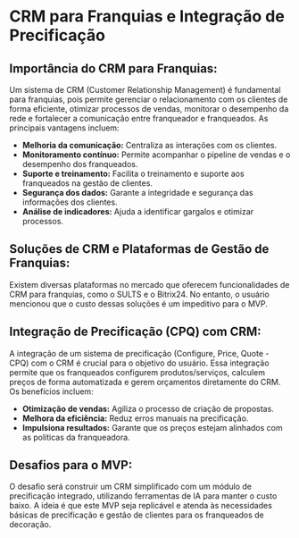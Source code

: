 
# CRM para Franquias e Integração de Precificação

## Importância do CRM para Franquias:

Um sistema de CRM (Customer Relationship Management) é fundamental para franquias, pois permite gerenciar o relacionamento com os clientes de forma eficiente, otimizar processos de vendas, monitorar o desempenho da rede e fortalecer a comunicação entre franqueador e franqueados. As principais vantagens incluem:

*   **Melhoria da comunicação:** Centraliza as interações com os clientes.
*   **Monitoramento contínuo:** Permite acompanhar o pipeline de vendas e o desempenho dos franqueados.
*   **Suporte e treinamento:** Facilita o treinamento e suporte aos franqueados na gestão de clientes.
*   **Segurança dos dados:** Garante a integridade e segurança das informações dos clientes.
*   **Análise de indicadores:** Ajuda a identificar gargalos e otimizar processos.

## Soluções de CRM e Plataformas de Gestão de Franquias:

Existem diversas plataformas no mercado que oferecem funcionalidades de CRM para franquias, como o SULTS e o Bitrix24. No entanto, o usuário mencionou que o custo dessas soluções é um impeditivo para o MVP.

## Integração de Precificação (CPQ) com CRM:

A integração de um sistema de precificação (Configure, Price, Quote - CPQ) com o CRM é crucial para o objetivo do usuário. Essa integração permite que os franqueados configurem produtos/serviços, calculem preços de forma automatizada e gerem orçamentos diretamente do CRM. Os benefícios incluem:

*   **Otimização de vendas:** Agiliza o processo de criação de propostas.
*   **Melhora da eficiência:** Reduz erros manuais na precificação.
*   **Impulsiona resultados:** Garante que os preços estejam alinhados com as políticas da franqueadora.

## Desafios para o MVP:

O desafio será construir um CRM simplificado com um módulo de precificação integrado, utilizando ferramentas de IA para manter o custo baixo. A ideia é que este MVP seja replicável e atenda às necessidades básicas de precificação e gestão de clientes para os franqueados de decoração.

